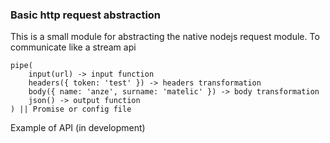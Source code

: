 ### Basic http request abstraction

This is a small module for abstracting the native nodejs request module.
To communicate like a stream api 


    pipe(
        input(url) -> input function 
        headers({ token: 'test' }) -> headers transformation
        body({ name: 'anze', surname: 'matelic' }) -> body transformation
        json() -> output function
    ) || Promise or config file


Example of API (in development)